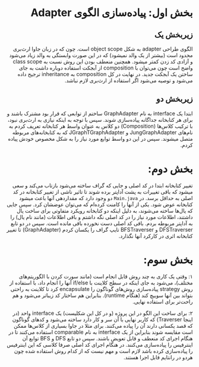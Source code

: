 <div dir="rtl">

# بخش اول: پیاده‌سازی الگوی Adapter
## زیربخش یک
الگوی طراحی adapter به شکل object scope است. چون که در زبان جاوا ارث‌بری محدود است (بیشتر از یک والد نمیشود) که در این صورت وابستگی به والد زیاد می‌شود و آزادی کد زدن کمتر میشود. همچنین منعطف بودن این روش نسبت به class scope واضح است چون می‌توان با composition از آبجکت استفاده دوباره داشت به جای ساختن یک آبجکت جدید. در نهایت در کل composition به inheritance ترجیح داده می‌شود و توصیه می‌شود اگر استفاده از ارث‌بری لازم نباشد.

## زیربخش دو
ابتدا یک interface به نام GraphAdapter ساختم از توابعی که قرار بود مشترک باشند و برای هر کتابخانه جداگانه پیاده‌سازی شوند. سپس با توجه به اینکه نیازی به ارث‌بری نبود، با ترکیب کلاس‌ها (Composition) دو کلاس به عنوان واسط هر کتابخانه تعریف کردم به نام‌های JungGraphAdapter و JGraphTGraphAdapter که به کتابخانه‌های مربوطه متصل میشوند. سپس در این دو واسط توابع مورد نیاز را به شکل مخصوص خودش پیاده کردم.

# بخش دوم: 
تغییر کتابخانه ابتدا در کد اصلی و جایی که گراف‌ ساخته می‌شود بازتاب می‌کند و سعی میشود که باقی تغییرات به پشت آداپتر برده شوند تا تاثیر ناشی از تغییر کتابخانه در کد اصلی به حداقل برسد. در `Main.java` دو وجود دارد که مقداردهی آنها باعث میشود کتابخانه عوض شود. یکی از آنها را کامنت کرده‌ام که می‌توان عوضشان کرد. سپس جایی که یال‌ها ساخته می‌شوند، به دلیل اینکه دو کتابخانه رویکرد متفاوتی برای ساخت یال داشتند، اطلاعات مورد نیاز را در کد اصلی نگه داشتم و باقی اطلاعات (مانند نام یال) را به آداپتر مربوطه بردم. باقی کد اصلی دست نخورده باقی مانده است. سپس در دو تابع DFSTraverser و BFSTraverser تایپ گراف را یکسان کردم (GraphAdapter) تا تغییر کتابخانه اثری در کارکرد آنها نگذارد.

# بخش سوم:
۱: وقتی یک کاری به چند روش قابل انجام است (مانند سورت کردن با الگوریتم‌های مختلف)، می‌شود به جای اینکه در سطح کلاینت با if/else آنها را انجام داد، با استفاده از روش strategy پیاده‌سازی روش‌های گوناگون را encapsulate کرد تا کلاینت به راحتی بتواند بین آنها سوییچ کند (هنگام runtime). بنابراین هم ساختار کد زیباتر می‌شود و هم راحت‌تر برای استفاده نهایی.

۲: برای ساخت این الگو در این پروژه (و در کل این شکلیست) یک interface واحد (در اینجا Traverser) که کاربر نهایی با آن سر و کار دارد ساخته می‌شود و کدهای گوناگون که قصد یکسانی دارند آن را پیاده می‌کنند. برای مثلا در جاوا بسیاری از کلاس‌ها ممکن است مقایسه شوند بنابراین از یک interface به نام comparable استفاده می‌کنند تا در هنگام اجرای کد منعطف و قابل تعویض باشند. سپس دو تابع DFS و BFS توابع آن اینترفیس را پیاده‌سازی می‌کنند. در هنگام اجرای کد اصلی صرفا کلاسی که این اینترفیس را پیاده‌سازی کرده باشد لازم است و مهم نیست که از کدام روش استفاده شده چون هردو در رانتایم قابل اجرا هستند.

</div>
